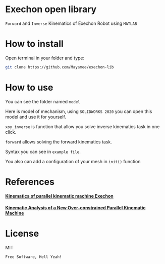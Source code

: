 # Exechon open library
`Forward` and `Inverse` Kinematics of Exechon Robot using `MATLAB`
# How to install
Open terminal in your folder and type:
```sh
git clone https://github.com/Mayamee/exechon-lib
```
# How to use
You can see the folder named `model`

Here is model of mechanism, using `SOLIDWORKS 2020` you can open this model and use it for yourself.

`xoy_inverse` is function that allow you solve inverse kinematics task in one click.

`forward` allows solving the forward kinematics task.

Syntax you can see in `example file`.

You also can add a configuration of your mesh in `init()` function
# References
####  [Kinematics of parallel kinematic machine Exechon]( https://www.researchgate.net/publication/224578100_Kinematics_of_parallel_kinematic_machine_Exechon)
#### [Kinematic Analysis of a New Over-constrained Parallel Kinematic Machine]( https://www.researchgate.net/publication/266340853_Kinematic_Analysis_of_a_New_Over-constrained_Parallel_Kinematic_Machine)
# License
MIT

`Free Software, Hell Yeah!`
